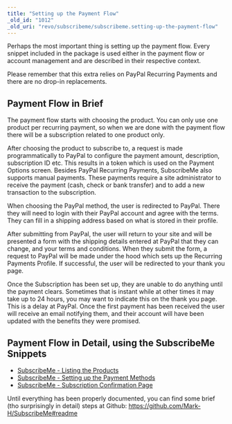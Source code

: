 ```yaml
---
title: "Setting up the Payment Flow"
_old_id: "1012"
_old_uri: "revo/subscribeme/subscribeme.setting-up-the-payment-flow"
---
```


Perhaps the most important thing is setting up the payment flow. Every snippet included in the package is used either in the payment flow or account management and are described in their respective context.

Please remember that this extra relies on PayPal Recurring Payments and there are no drop-in replacements.

## Payment Flow in Brief

The payment flow starts with choosing the product. You can only use one product per recurring payment, so when we are done with the payment flow there will be a subscription related to one product only.

After choosing the product to subscribe to, a request is made programmatically to PayPal to configure the payment amount, description, subscription ID etc. This results in a token which is used on the Payment Options screen. Besides PayPal Recurring Payments, SubscribeMe also supports manual payments. These payments require a site administrator to receive the payment (cash, check or bank transfer) and to add a new transaction to the subscription.

When choosing the PayPal method, the user is redirected to PayPal. There they will need to login with their PayPal account and agree with the terms. They can fill in a shipping address based on what is stored in their profile.

After submitting from PayPal, the user will return to your site and will be presented a form with the shipping details entered at PayPal that they can change, and your terms and conditions. When they submit the form, a request to PayPal will be made under the hood which sets up the Recurring Payments Profile. If successful, the user will be redirected to your thank you page.

Once the Subscription has been set up, they are unable to do anything until the payment clears. Sometimes that is instant while at other times it may take up to 24 hours, you may want to indicate this on the thank you page. This is a delay at PayPal. Once the first payment has been received the user will receive an email notifying them, and their account will have been updated with the benefits they were promised.

## Payment Flow in Detail, using the SubscribeMe Snippets

- [SubscribeMe - Listing the Products](extras/subscribeme/subscribeme.setting-up-the-payment-flow/subscribeme-listing-the-products "SubscribeMe - Listing the Products")
- [SubscribeMe - Setting up the Payment Methods](extras/subscribeme/subscribeme.setting-up-the-payment-flow/subscribeme-setting-up-the-payment-methods "SubscribeMe - Setting up the Payment Methods")
- [SubscribeMe - Subscription Confirmation Page](extras/subscribeme/subscribeme.setting-up-the-payment-flow/subscribeme-subscription-confirmation-page "SubscribeMe - Subscription Confirmation Page")

Until everything has been properly documented, you can find some brief (tho surprisingly in detail) steps at Github: <https://github.com/Mark-H/SubscribeMe#readme>